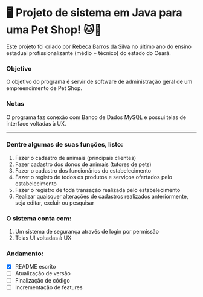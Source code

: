 # 🖥 Projeto de sistema em Java para uma Pet Shop! 🐱🐶

Este projeto foi criado por [Rebeca Barros da Silva](https://www.linkedin.com/in/rebeca-barros0922/) no último ano do ensino estadual profissionalizante (médio + técnico) do estado do Ceará.

### Objetivo
O objetivo do programa é servir de software de administração geral de um empreendimento de Pet Shop.

### Notas
O programa faz conexão com Banco de Dados MySQL e possui telas de interface voltadas à UX.

---

### Dentre algumas de suas funções, listo:
1. Fazer o cadastro de animais (principais clientes)
2. Fazer cadastro dos donos de animais (tutores de pets)
3. Fazer o cadastro dos funcionários do estabelecimento
4. Fazer o registo de todos os produtos e serviços ofertados pelo estabelecimento
5. Fazer o registro de toda transação realizada pelo estabelecimento
6. Realizar quaisquer alterações de cadastros realizados anteriormente, seja editar, excluir ou pesquisar

### O sistema conta com:
1. Um sistema de segurança através de login por permissão
2. Telas UI voltadas à UX

### Andamento:
- [x] README escrito
- [ ] Atualização de versão
- [ ] Finalização de código
- [ ] Incrementação de features
